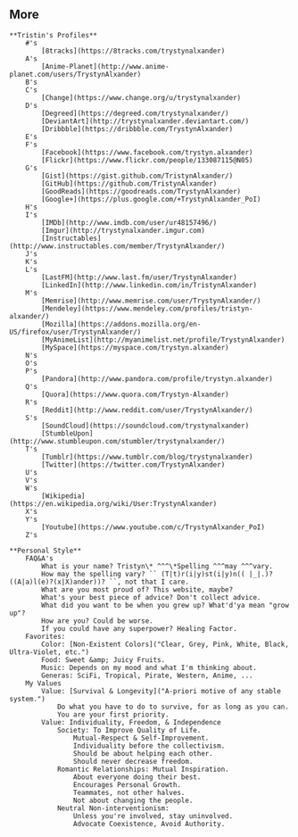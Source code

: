 ## More
	**Tristin's Profiles**
		#'s
			[8tracks](https://8tracks.com/trystynalxander)
		A's
			[Anime-Planet](http://www.anime-planet.com/users/TrystynAlxander)
		B's
		C's
			[Change](https://www.change.org/u/trystynalxander)
		D's
			[Degreed](https://degreed.com/trystynalxander/)
			[DeviantArt](http://trystynalxander.deviantart.com/)
			[Dribbble](https://dribbble.com/TrystynAlxander)
		E's
		F's
			[Facebook](https://www.facebook.com/trystyn.alxander)
			[Flickr](https://www.flickr.com/people/133087115@N05)
		G's
			[Gist](https://gist.github.com/TristynAlxander/)
			[GitHub](https://github.com/TristynAlxander)
			[GoodReads](https://goodreads.com/TrystynAlxander)
			[Google+](https://plus.google.com/+TrystynAlxander_PoI)
		H's
		I's
			[IMDb](http://www.imdb.com/user/ur48157496/)
			[Imgur](http://trystynalxander.imgur.com)
			[Instructables](http://www.instructables.com/member/TrystynAlxander/)
		J's
		K's
		L's
			[LastFM](http://www.last.fm/user/TrystynAlxander)
			[LinkedIn](http://www.linkedin.com/in/TristynAlxander)
		M's
			[Memrise](http://www.memrise.com/user/TrystynAlxander/)
			[Mendeley](https://www.mendeley.com/profiles/tristyn-alxander/)
			[Mozilla](https://addons.mozilla.org/en-US/firefox/user/TrystynAlxander/)
			[MyAnimeList](http://myanimelist.net/profile/TrystynAlxander)
			[MySpace](https://myspace.com/trystyn.alxander)
		N's
		O's
		P's
			[Pandora](http://www.pandora.com/profile/trystyn.alxander)
		Q's
			[Quora](https://www.quora.com/Trystyn-Alxander)
		R's
			[Reddit](http://www.reddit.com/user/TrystynAlxander/)
		S's
			[SoundCloud](https://soundcloud.com/trystynalxander)
			[StumbleUpon](http://www.stumbleupon.com/stumbler/trystynalxander/)
		T's
			[Tumblr](https://www.tumblr.com/blog/trystynalxander)
			[Twitter](https://twitter.com/TrystynAlxander)
		U's
		V's
		W's
			[Wikipedia](https://en.wikipedia.org/wiki/User:TrystynAlxander)
		X's
		Y's
			[Youtube](https://www.youtube.com/c/TrystynAlxander_PoI)
		Z's

	**Personal Style**
		FAQ&A's
			What is your name? Tristyn\* ^^^\*Spelling ^^^may ^^^vary. 
			How may the spelling vary? `` (T|t)r(i|y)st(i|y)n(( |_|.)?((A|a)l(e)?(x|X)ander))? ``, not that I care. 
			What are you most proud of? This website, maybe?
			What's your best piece of advice? Don't collect advice.
			What did you want to be when you grew up? What'd'ya mean "grow up"?
			How are you? Could be worse. 
			If you could have any superpower? Healing Factor.
		Favorites:
			Color: [Non-Existent Colors]("Clear, Grey, Pink, White, Black, Ultra-Violet, etc.")
			Food: Sweet &amp; Juicy Fruits.
			Music: Depends on my mood and what I'm thinking about.
			Generas: SciFi, Tropical, Pirate, Western, Anime, ...
		My Values
			Value: [Survival & Longevity]("A-priori motive of any stable system.")
				Do what you have to do to survive, for as long as you can. 
				You are your first priority.
			Value: Individuality, Freedom, & Independence
				Society: To Improve Quality of Life.
					Mutual-Respect & Self-Improvement.
					Individuality before the collectivism.
					Should be about helping each other.
					Should never decrease freedom. 
				Romantic Relationships: Mutual Inspiration. 
					About everyone doing their best.
					Encourages Personal Growth.
					Teammates, not other halves.
					Not about changing the people.
				Neutral Non-interventionism: 
					Unless you're involved, stay uninvolved.
					Advocate Coexistence, Avoid Authority.
